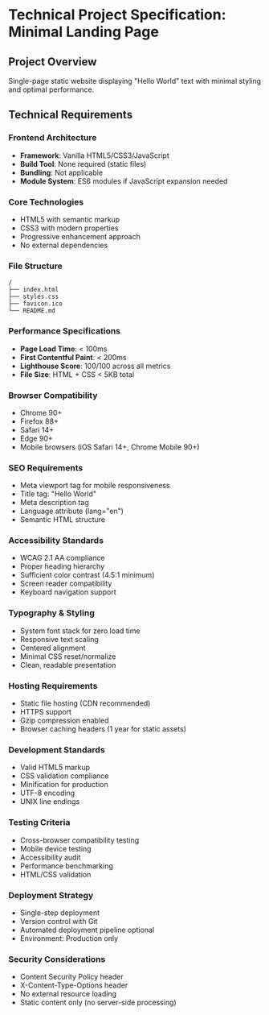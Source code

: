 # Technical Project Specification: Minimal Landing Page

## Project Overview
Single-page static website displaying "Hello World" text with minimal styling and optimal performance.

## Technical Requirements

### Frontend Architecture
- **Framework**: Vanilla HTML5/CSS3/JavaScript
- **Build Tool**: None required (static files)
- **Bundling**: Not applicable
- **Module System**: ES6 modules if JavaScript expansion needed

### Core Technologies
- HTML5 with semantic markup
- CSS3 with modern properties
- Progressive enhancement approach
- No external dependencies

### File Structure
```
/
├── index.html
├── styles.css
├── favicon.ico
└── README.md
```

### Performance Specifications
- **Page Load Time**: < 100ms
- **First Contentful Paint**: < 200ms
- **Lighthouse Score**: 100/100 across all metrics
- **File Size**: HTML + CSS < 5KB total

### Browser Compatibility
- Chrome 90+
- Firefox 88+
- Safari 14+
- Edge 90+
- Mobile browsers (iOS Safari 14+, Chrome Mobile 90+)

### SEO Requirements
- Meta viewport tag for mobile responsiveness
- Title tag: "Hello World"
- Meta description tag
- Language attribute (lang="en")
- Semantic HTML structure

### Accessibility Standards
- WCAG 2.1 AA compliance
- Proper heading hierarchy
- Sufficient color contrast (4.5:1 minimum)
- Screen reader compatibility
- Keyboard navigation support

### Typography & Styling
- System font stack for zero load time
- Responsive text scaling
- Centered alignment
- Minimal CSS reset/normalize
- Clean, readable presentation

### Hosting Requirements
- Static file hosting (CDN recommended)
- HTTPS support
- Gzip compression enabled
- Browser caching headers (1 year for static assets)

### Development Standards
- Valid HTML5 markup
- CSS validation compliance
- Minification for production
- UTF-8 encoding
- UNIX line endings

### Testing Criteria
- Cross-browser compatibility testing
- Mobile device testing
- Accessibility audit
- Performance benchmarking
- HTML/CSS validation

### Deployment Strategy
- Single-step deployment
- Version control with Git
- Automated deployment pipeline optional
- Environment: Production only

### Security Considerations
- Content Security Policy header
- X-Content-Type-Options header
- No external resource loading
- Static content only (no server-side processing)